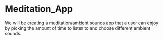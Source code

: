 # Meditation_App
We will be creating a meditation/ambient sounds app that a user can enjoy by picking the amount of time to listen to and choose different ambient sounds.
